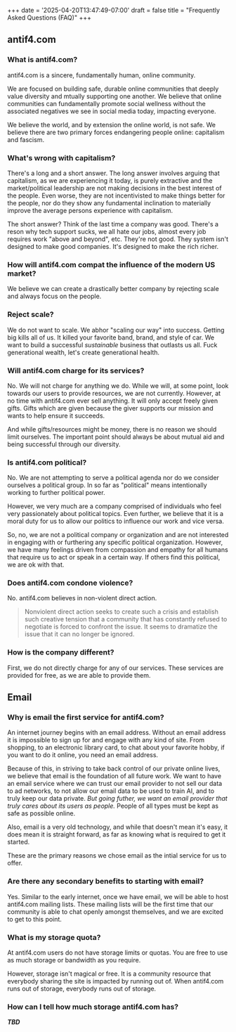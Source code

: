 +++
date = '2025-04-20T13:47:49-07:00'
draft = false
title = "Frequently Asked Questions (FAQ)"
+++

## antif4.com 

### What is antif4.com? 

antif4.com is a sincere, fundamentally human, online community. 

We are focused on building safe, durable online communities that deeply value diversity and mtually supporting one another. We believe that online communities can fundamentally promote social wellness without the associated negatives we see in social media today, impacting everyone. 

We believe the world, and by extension the online world, is not safe. We believe there are two primary forces endangering people online: capitalism and fascism.  

### What's wrong with capitalism? 

There's a long and a short answer. The long answer involves arguing that capitalism, as we are experiencing it today, is purely extractive and the market/political leadership are not making decisions in the best interest of the people. Even worse, they are not incentivisted to make things better for the people, nor do they show any fundamental inclination to materially improve the average persons experience with capitalism. 

The short answer? Think of the last time a company was good. There's a reson why tech support sucks, we all hate our jobs, almost every job requires work "above and beyond", etc. They're not good. They system isn't designed to make good companies. It's designed to make the rich richer. 

### How will antif4.com compat the influence of the modern US market? 

We believe we can create a drastically better company by rejecting scale and always focus on the people. 

### Reject scale? 

We do not want to scale. We abhor "scaling our way" into success. Getting big kills all of us. It killed your favorite band, brand, and style of car. We want to build a successful _sustainable_ business that outlasts us all. Fuck generational wealth, let's create generational health. 

### Will antif4.com charge for its services? 

No. We will not charge for anything we do. While we will, at some point, look towards our users to provide resources, we are not currently. However, at no time with antif4.com ever sell anything. It will only accept freely given gifts. Gifts which are given because the giver supports our mission and wants to help ensure it succeeds. 

And while gifts/resources might be money, there is no reason we should limit ourselves. The important point should always be about mutual aid and being successful through our diversity. 

### Is antif4.com political? 

No. We are not attempting to serve a political agenda nor do we consider ourselves a political group. In so far as "political" means intentionally working to further political power. 

However, we very much are a company comprised of individuals who feel very passionately about political topics. Even further, we believe that it is a moral duty for us to allow our politics to influence our work and vice versa. 

So, no, we are not a political company or organization and are not interested in engaging with or furthering any specific political organization. However, we have many feelings driven from compassion and empathy for all humans that require us to act or speak in a certain way. If others find this political, we are ok with that. 

### Does antif4.com condone violence? 

No. antif4.com believes in non-violent direct action. 

> Nonviolent direct action seeks to create such a crisis and establish such creative tension that a community that has constantly refused to negotiate is forced to confront the issue. It seems to dramatize the issue that it can no longer be ignored. 

### How is the company different?

First, we do not directly charge for any of our services. These services are provided for free, as we are able to provide them.

## Email

### Why is email the first service for antif4.com?

An internet journey begins with an email address. Without an email address it is impossible to sign up for and engage with any kind of site. From shopping, to an electronic library card, to chat about your favorite hobby, if you want to do it online, you need an email address. 

Because of this, in striving to take back control of our private online lives, we believe that email is the foundation of all future work. We want to have an email service where we can trust our email provider to not sell our data to ad networks, to not allow our email data to be used to train AI, and to truly keep our data private. *But going futher, we want an email provider that truly cares about its users as people.* People of all types must be kept as safe as possible online.

Also, email is a very old technology, and while that doesn't mean it's easy, it does mean it is straight forward, as far as knowing what is required to get it started. 

These are the primary reasons we chose email as the intial service for us to offer. 

### Are there any secondary benefits to starting with email? 

Yes. Similar to the early internet, once we have email, we will be able to host antif4.com mailing lists. These mailing lists will be the first time that our community is able to chat openly amongst themselves, and we are excited to get to this point. 

### What is my storage quota?

At antif4.com users do not have storage limits or quotas. You are free to use as much storage or bandwidth as you require.

However, storage isn't magical or free. It is a community resource that everybody sharing the site is impacted by running out of. When antif4.com runs out of storage, everybody runs out of storage.

### How can I tell how much storage antif4.com has? 

***TBD***
